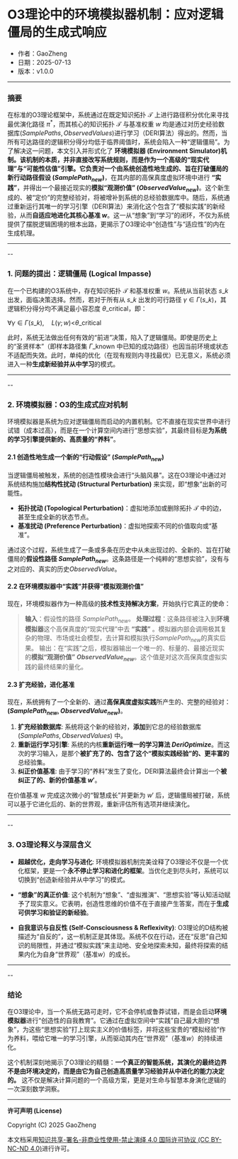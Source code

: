 # **O3理论中的环境模拟器机制：应对逻辑僵局的生成式响应**

- 作者：GaoZheng
- 日期：2025-07-13
- 版本：v1.0.0

---

### 摘要

在标准的O3理论框架中，系统通过在既定知识拓扑 $\mathcal{T}$ 上进行路径积分优化来寻找最优演化路径 $\pi^*$，而其核心的知识拓扑 $\mathcal{T}$ 与基准权重 $w$ 均是通过对历史经验数据库$(SamplePaths, ObservedValues)$进行学习（DERI算法）得出的。然而，当所有可达路径的逻辑积分得分均低于临界阈值时，系统会陷入一种“逻辑僵局”。为了解决这一问题，本文引入并形式化了 **环境模拟器 (Environment Simulator)机制。该机制的本质，并非直接改写系统规则，而是作为一个高级的“现实代理”与“可能性估值”引擎。它负责对一个由系统创造性地生成的、旨在打破僵局的新行动路径假设 ($SamplePath_{new}$)**，在其内部的高保真度虚拟环境中进行 **“实践”**，并得出一个最接近现实的**模拟“观测价值” ($ObservedValue_{new}$)**。这个新生成的、被“定价”的完整经验对，将被增补到系统的总经验数据库中。随后，系统通过重新运行其唯一的学习引擎（DERI算法）来消化这个包含了“模拟实践”的新经验，从而**自适应地进化其核心基准 $w$**。这一从“想象”到“学习”的闭环，不仅为系统提供了摆脱逻辑困境的根本出路，更揭示了O3理论中“创造性”与“适应性”的内在生成机理。

---
--

### 1. 问题的提出：逻辑僵局 (Logical Impasse)

在一个已构建的O3系统中，存在知识拓扑 $\mathcal{T}$ 和基准权重 $w$。系统从当前状态 $s\_k$ 出发，面临决策选择。然而，若对于所有从 $s\_k$ 出发的可行路径 $\gamma \in \Gamma(s\_k)$，其逻辑积分得分均不满足最小容忍度 $\theta\_{\text{critical}}$，即：

$\forall \gamma \in \Gamma(s\_k), \quad L(\gamma; w) \text{<} \theta\_{\text{critical}}$

此时，系统无法做出任何有效的“前进”决策，陷入了逻辑僵局。即使是历史上的“圣贤样本”（即样本路径集 $\Gamma\_{\text{known}}$ 中已知的成功路径）也因当前环境或状态不适配而失效。此时，单纯的优化（在现有规则内寻找最优）已无意义，系统必须进入一种**生成新经验并从中学习**的模式。

---
--

### 2. 环境模拟器：O3的生成式应对机制

环境模拟器是系统为应对逻辑僵局而启动的内置机制。它不直接在现实世界中进行试错（成本过高），而是在一个计算空间内进行“思想实验”，其最终目标是**为系统的学习引擎提供新的、高质量的“养料”**。

#### 2.1 创造性地生成一个新的“行动假设” ($SamplePath_{new}$)

当逻辑僵局被触发，系统的创造性模块会进行“头脑风暴”。这在O3理论中通过对系统结构施加**结构性扰动 (Structural Perturbation)** 来实现，即“想象”出新的可能性。

  * **拓扑扰动 (Topological Perturbation)**：虚拟地添加或删除拓扑 $\mathcal{T}$ 中的边，甚至生成全新的状态节点。
  * **基准扰动 (Preference Perturbation)**：虚拟地探索不同的价值取向或“基准”。

通过这个过程，系统生成了一条或多条在历史中从未出现过的、全新的、旨在打破僵局的**假设性路径 $SamplePath_{new}$**。这条路径是一个纯粹的“思想实验”，没有与之对应的、真实的历史$ObservedValue$。

#### 2.2 在环境模拟器中“实践”并获得“模拟观测价值”

现在，环境模拟器作为一种高级的**技术性支持解决方案**，开始执行它真正的使命：

> **输入**：假设性的路径 $SamplePath_{new}$。
> **处理过程**：这条路径被注入到**环境模拟器**这个高保真度的“现实代理”中去 **“实践”** 。模拟器内部会调用极其复杂的物理、市场或社会模型，去计算和模拟执行$SamplePath_{new}$的真实后果。
> 输出：在“实践”之后，模拟器输出一个唯一的、标量的、最接近现实的**模拟“观测价值” $ObservedValue_{new}$**。这个值是对这次高保真度虚拟实践的最终结果的量化。

#### 2.3 扩充经验，进化基准

现在，系统拥有了一个全新的、通过**高保真度虚拟实践**所产生的、完整的经验对：**$(SamplePath_{new}, ObservedValue_{new})$**。

1.  **扩充经验数据库**: 系统将这个新的经验对，**添加**到它总的经验数据库 $(SamplePaths, ObservedValues)$ 中。
2.  **重新运行学习引擎**: 系统的内核**重新运行唯一的学习算法 $DeriOptimize$**。而这次的学习输入，是那个**被扩充了的、包含了这个“模拟实践经验”的、更丰富的**总经验集。
3.  **纠正价值基准**: 由于学习的“养料”发生了变化，DERI算法最终会计算出一个**被纠正了的、新的价值基准 $w'$**。

在价值基准 $w$ 完成这次微小的“智慧成长”并更新为 $w'$ 后，逻辑僵局被打破，系统可以基于它进化后的、新的世界观，重新评估所有选项并继续演化。

---
--

### 3. O3理论释义与深层含义

  * **超越优化，走向学习与进化**: 环境模拟器机制完美诠释了O3理论不仅是一个优化框架，更是一个**永不停止学习和进化的框架**。当优化走到尽头时，系统可以切换到“创造新经验并从中学习”的模式。

  * **“想象”的真正价值**: 这个机制为“想象”、“虚拟推演”、“思想实验”等认知活动赋予了现实意义。它表明，创造性思维的价值不在于直接产生答案，而在于**生成可供学习和验证的新经验**。

  * **自我意识与自反性 (Self-Consciousness & Reflexivity)**: O3理论的D结构被描述为“自反的”，这一机制正是其体现。系统不仅在行动，还在“反思”自己知识的局限性，并通过“模拟实践”来主动地、安全地探索未知，最终将探索的结果内化为自身“世界观”（基准$w$）的成长。

---
--

### 结论

在O3理论中，当一个系统无路可走时，它不会停机或鲁莽试错，而是会启动**环境模拟器**进行“创造性的自我教育”。它通过在虚拟空间中“实践”自己最大胆的“想象”，为这些“思想实验”打上现实主义的价值标签，并将这些宝贵的“模拟经验”作为养料，喂给它唯一的学习引擎，从而驱动其内在“世界观”（基准$w$）的持续进化。

这个机制深刻地揭示了O3理论的精髓：**一个真正的智能系统，其演化的最终边界不是由环境决定的，而是由它为自己创造高质量学习经验并从中进化的能力决定的。** 这不仅是解决计算问题的一个高级方案，更是对生命与智慧本身演化逻辑的一次深刻数学洞察。

---

**许可声明 (License)**

Copyright (C) 2025 GaoZheng 

本文档采用[知识共享-署名-非商业性使用-禁止演绎 4.0 国际许可协议 (CC BY-NC-ND 4.0)](https://creativecommons.org/licenses/by-nc-nd/4.0/deed.zh-Hans)进行许可。
